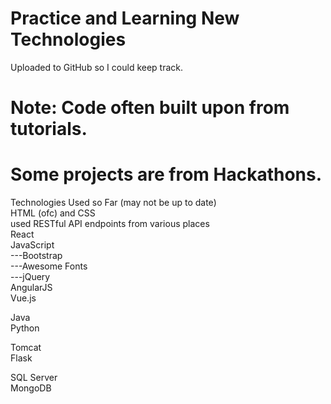 # Practice and Learning New Technologies

Uploaded to GitHub so I could keep track.

# Note: Code often built upon from tutorials.
# Some projects are from Hackathons.

Technologies Used so Far (may not be up to date)  
HTML (ofc) and CSS  
used RESTful API endpoints from various places  
React  
JavaScript  
---Bootstrap  
---Awesome Fonts  
---jQuery   
AngularJS  
Vue.js  

Java  
Python  

Tomcat  
Flask  

SQL Server  
MongoDB
